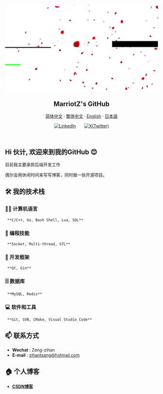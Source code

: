 <p align="center">
 <img width="600px" src="./resources/backanime.gif" align="center" alt="MarriotZ's GitHub" />
 <h2 align="center">MarriotZ's GitHub</h2>
</p>

<p align="center">
    <a href="/docs/readme_chs.md">简体中文</a>
    ·
    <a href="/docs/readme_cht.md">繁体中文</a>
    ·
    <a href="/docs/readme_en.md">English</a>
    ·
    <a href="/docs/readme_jp.md">日本語</a>
</p>

<!-- Social icons section -->
<p align="center">
  <a href="https://linkedin.com/in/zihan-zeng-max-1b26a8201"><img width="32px" title="LinkedIn" src="https://i.imgur.com/Y9lbNqu.png"/></a>
  &#8287;&#8287;&#8287;&#8287;&#8287;
  <a href="https://twitter.com/zihantsang"><img width="46px" title="X(Twitter)" src="https://ww1.freelogovectors.net/wp-content/uploads/2023/07/twitter-x-logo-freelogovectors.net_.png"/></a>
</p>
<br/>

## Hi 伙计, 欢迎来到我的GitHub 😊

目前我主要承担后端开发工作

偶尔会用休闲时间来写写博客，同时做一些开源项目。

## 🛠️ 我的技术栈

### 👨‍💻 计算机语言

     **C/C++, Go, Bash Shell, Lua, SQL**

### 🔭 编程技能

     **Socket, Multi-thread, STL**
     
### 🧰 开发框架

     **Qt, Gin**

### 🗄️ 数据库

     **MySQL, Redis**

### 💻 软件和工具

     **Git, SVN, CMake, Visual Studio Code**

## 📫 联系方式

- **Wechat** : Zeng-zihan
- **E-mail** : zihantsang@hotmail.com

## 🏠 个人博客

- **[CSDN博客](https://blog.csdn.net/weixin_42839065)**


<!-- ## 📊 统计数据:

| <img align="center" src="https://github-readme-stats.vercel.app/api?username=MarriotZ&hide=contribs,prs&show_icons=true&theme=transparent&count_private=true&bg_color=start&hide_border=true" alt="" /> | <img align="center" src="https://github-readme-stats.vercel.app/api/top-langs/?username=MarriotZ&layout=compact&theme=transparent&hide_border=true" alt="" /> |
| ----------------------------------------------------------------------------------------------------------------------------------------------- | --------------------------------------------------------------------------------------------------------------------------------------------------------- |
-->

<!--
**MarriotZ/MarriotZ** is a ✨ _special_ ✨ repository because its `README.md` (this file) appears on your GitHub profile.

Here are some ideas to get you started:

- 🔭 I’m currently working on ...
- 🌱 I’m currently learning ...
- 👯 I’m looking to collaborate on ...
- 🤔 I’m looking for help with ...
- 💬 Ask me about ...
- 📫 How to reach me: ...
- 😄 Pronouns: ...
- ⚡ Fun fact: ...
-->
